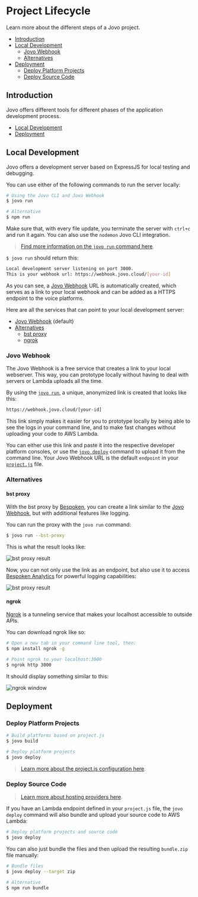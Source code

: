 # Project Lifecycle

Learn more about the different steps of a Jovo project.

* [Introduction](#introduction)
* [Local Development](#local-development)
   * [Jovo Webhook](#jovo-webhook)
   * [Alternatives](#alternatives)
* [Deployment](#deployment)
   * [Deploy Platform Projects](#deploy-platform-projects)
   * [Deploy Source Code](#deploy-source-code)


## Introduction

Jovo offers different tools for different phases of the application development process.

* [Local Development](#local-development)
* [Deployment](#deployment)


## Local Development

Jovo offers a development server based on ExpressJS for local testing and debugging.

You can use either of the following commands to run the server locally:

```sh
# Using the Jovo CLI and Jovo Webhook
$ jovo run

# Alternative
$ npm run
```

Make sure that, with every file update, you terminate the server with `ctrl+c` and run it again. You can also use the `nodemon` Jovo CLI integration. 

> [Find more information on the `jovo run` command here](../workflows/cli/run.md './cli/run').

`$ jovo run` should return this:

```sh
Local development server listening on port 3000.
This is your webhook url: https://webhook.jovo.cloud/[your-id]
```

As you can see, a [Jovo Webhook](#jovo-webhook) URL is automatically created, which serves as a link to your local webhook and can be added as a HTTPS endpoint to the voice platforms.

Here are all the services that can point to your local development server:
* [Jovo Webhook](#jovo-webhook) (default)
* [Alternatives](#alternatives)
   * [bst proxy](#bst-proxy)
   * [ngrok](#ngrok)


### Jovo Webhook

The Jovo Webhook is a free service that creates a link to your local webserver. This way, you can prototype locally without having to deal with servers or Lambda uploads all the time.

By using the [`jovo run`](../workflows/cli/run './cli/run'), a unique, anonymized link is created that looks like this:

```sh
https://webhook.jovo.cloud/[your-id]
```

This link simply makes it easier for you to prototype locally by being able to see the logs in your command line, and to make fast changes without uploading your code to AWS Lambda.

You can either use this link and paste it into the respective developer platform consoles, or use the [`jovo deploy`](../workflows/cli/deploy '../cli/deploy') command to upload it from the command line. Your Jovo Webhook URL is the default `endpoint` in your [`project.js`](../configuration/project-js.md './project-js') file.


### Alternatives

#### bst proxy

With the bst proxy by [Bespoken](https://bespoken.io/), you can create a link similar to the [Jovo Webhook](#jovo-webhook), but with additional features like logging.

You can run the proxy with the `jovo run` command:

```sh
$ jovo run --bst-proxy
```
This is what the result looks like:

![bst proxy result](https://www.jovo.tech/blog/wp-content/uploads/2017/10/terminal-bst-proxy-1.jpg)

Now, you can not only use the link as an endpoint, but also use it to access [Bespoken Analytics](../integrations/analytics/bespoken.md './analytics/bespoken') for powerful logging capabilities:

![bst proxy result](https://www.jovo.tech/blog/wp-content/uploads/2017/10/bespoken-logging.jpg)

#### ngrok

[Ngrok](https://ngrok.com/) is a tunneling service that makes your localhost accessible to outside APIs.

You can download ngrok like so:

```sh
# Open a new tab in your command line tool, then:
$ npm install ngrok -g

# Point ngrok to your localhost:3000
$ ngrok http 3000
```

It should display something similar to this:

![ngrok window](https://www.jovo.tech/img/docs/building-a-voice-app/webhook-url.jpg)


## Deployment

### Deploy Platform Projects

```sh
# Build platforms based on project.js
$ jovo build

# Deploy platform projects
$ jovo deploy
```

> [Learn more about the project.js configuration here](../configuration/project-js.md './project-js').



### Deploy Source Code

> [Learn more about hosting providers here](../configuration/hosting './hosting').

If you have an Lambda endpoint defined in your `project.js` file, the `jovo deploy` command will also bundle and upload your source code to AWS Lambda:

```sh
# Deploy platform projects and source code
$ jovo deploy
```

You can also just bundle the files and then upload the resulting `bundle.zip` file manually:

```sh
# Bundle files
$ jovo deploy --target zip

# Alternative
$ npm run bundle
```


<!--[metadata]: {"description": "Learn more about the different steps of a Jovo project.", "route": "project-lifecycle"}-->
